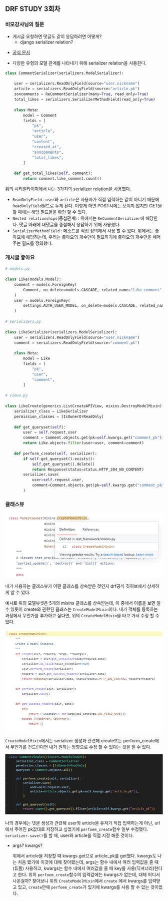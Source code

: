 ## DRF STUDY 3회차

### 비모강사님의 질문

- 게시글 요청하면 댓글도 같이 응답하려면 어떻게?
  - django serializer relation?

* [공식 문서](https://www.django-rest-framework.org/api-guide/relations/)

* 다양한 유형의 모델 관계를 나타내기 위해 serializer relation을 사용한다.

```python
class CommentSerializer(serializers.ModelSerializer):

    user = serializers.ReadOnlyField(source="user.nickname")
    article = serializers.ReadOnlyField(source="article.pk")
    soncomments = ReCommentSerializer(many=True, read_only=True)
    total_likes = serializers.SerializerMethodField(read_only=True)

    class Meta:
        model = Comment
        fields = [
            "pk",
            "article",
            "user",
            "content",
            "created_at",
            "soncomments",
            "total_likes",
        ]

    def get_total_likes(self, comment):
        return comment.like_comment.count()
```

위의 시리얼라이져에서 나는 3가지의 serializer relation을 사용했다.

* `ReadOnlyField` : `user`와 `article`은 사용자가 직접 입력하는 값이 아니기 때문에 `ReadOnlyField`필드로 두게 된다. 이렇게 하면 POST시에는 보이지 않지만 GET을 할 때에는 해당 필드들을 확인 할 수 있다.
* `Nested relationships`(중첩관계) : 위에서는 `ReCommentSerializer`에 해당한다. 댓글 아래에 대댓글을 중첩해서 응답하기 위해 사용했다.
* `SerializerMethodField` : 메소드를 직접 정의해서 사용 할 수 있다. 위에서는 좋아요에 해당하는데, 우리는 좋아요의 개수만이 필요하기에 좋아요의 개수만을 세어주는 필드를 정의했다.

### 게시글 좋아요

```python
# models.py

class Like(models.Model):
    comment = models.ForeignKey(
        Comment, on_delete=models.CASCADE, related_name="like_comment"
    )
    user = models.ForeignKey(
        settings.AUTH_USER_MODEL, on_delete=models.CASCADE, related_name="user_like"
    )

# serializers.py
    
class LikeSerializer(serializers.ModelSerializer):
    user = serializers.ReadOnlyField(source="user.nickname")
    comment = serializers.ReadOnlyField(source="comment.pk")

    class Meta:
        model = Like
        fields = [
            "pk",
            "user",
            "comment",
        ]

# views.py        
        
class LikeCreate(generics.ListCreateAPIView, mixins.DestroyModelMixin):
    serializer_class = LikeSerializer
    permission_classes = [IsOwnerOrReadOnly]

    def get_queryset(self):
        user = self.request.user
        comment = Comment.objects.get(pk=self.kwargs.get("comment_pk"))
        return Like.objects.filter(user=user, comment=comment)

    def perform_create(self, serializer):
        if self.get_queryset().exists():
            self.get_queryset().delete()
            return Response(status=status.HTTP_204_NO_CONTENT)
        serializer.save(
            user=self.request.user,
            comment=Comment.objects.get(pk=self.kwargs.get("comment_pk")),
        )
```

### 클래스뷰

![image-20221206203740755](4회차_정리.assets/image-20221206203740755.png)

내가 사용하는 클래스뷰가 어떤 클래스를 상속받은 것인지 drf공식 깃허브에서 상세하게 알 수 있다. 

예시로 위의 모델뷰셋은 5개의 mixins 클래스를 상속받는데, 이 중에서 이름을 보면 알 수 있듯이 create와 관련된 클래스는 `CreateModelMixin`이다. 내가 객체를 등록하는 과정에서 무언가를 추가하고 싶다면, 위의 `CreateModelMixin`을 타고 가서 수정 할 수 있다.

![image-20221206204122909](4회차_정리.assets/image-20221206204122909.png)

`CreateModelMixin`에서는 serializer 생성과 관련해 create또는 perform_create에서 무언가를 건드린다면 내가 원하는 방향으로 수정 할 수 있다는 것을 알 수 있다.

![image-20221206204403417](4회차_정리.assets/image-20221206204403417.png)

나의 경우에는 댓글 생성과 관련해 user와 article을 유저가 직접 입력하는게 아닌, url에서 주어진 pk값대로 저장하고 싶었기에 `perfoem_create`함수 일부 수정했다. `serializer.save()`를 할 때, user와 article을 직접 지정 해준 것이다.

* args? kwargs?

  위에서 article을 저장할 때 kwargs.get으로 article_pk를 get했다. kwargs도 나는 처음 봤기에 이것에 대해 찾아봤는데, args는 함수 내에서 여러 입력값을 줄 때(튜플) 사용하고, kwargs는 함수 내에서 여러값을 줄 때 key를 사용(딕셔너리)한다고 한다. 위의 `perfoem_create`함수의 입력값에는 kwargs가 없는데, 대체 어디서 나온걸까? 찾아보니 위의 `CreateModelMixin`에서 `create` 에서 kwargs를 입력받고 있고, `create`안에 `perfoem_create`가 있기에 kwargs를 사용 할 수 있는 것이었다.
